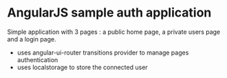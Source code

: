 # AngularJS sample auth application

Simple application with 3 pages : a public home page, a private users page and a login page.

- uses angular-ui-router transitions provider to manage pages authentication
- uses localstorage to store the connected user
